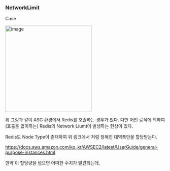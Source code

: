 ### NetworkLimit

Case

<img width="272" alt="image" src="https://github.com/sm55555/Cloud/assets/38831314/8f6f6d5a-59c4-49f7-aa51-71642373151a">

위 그림과 같이 ASG 환경에서 Redis를 호출하는 경우가 있다. 다만 어떤 로직에 의하여(호출을 많이하는) Redis의 Network Liumt이 발생하는 현상이 있다. 

Redis도 Node Type이 존재하여 위 링크에서 처럼 정해진 대역폭만을 할당받는다.

https://docs.aws.amazon.com/ko_kr/AWSEC2/latest/UserGuide/general-purpose-instances.html

만약 이 할당량을 넘으면 어떠한 수치가 발견되는데,
